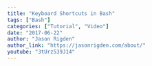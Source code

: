 ```yaml
---
title: "Keyboard Shortcuts in Bash"
tags: ["Bash"]
categories: ["Tutorial", "Video"]
date: "2017-06-22"
author: "Jason Rigden"
author_link: "https://jasonrigden.com/about/"
youtube: "3tUrz539J14"
---
```



